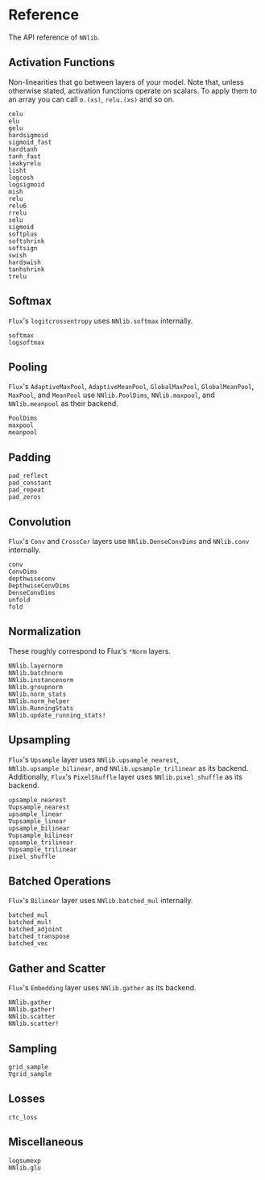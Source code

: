# Reference

The API reference of `NNlib`.

## Activation Functions

Non-linearities that go between layers of your model. Note that, unless otherwise stated, activation functions operate on scalars. To apply them to an array you can call `σ.(xs)`, `relu.(xs)` and so on.

```@docs
celu
elu
gelu
hardsigmoid
sigmoid_fast
hardtanh
tanh_fast
leakyrelu
lisht
logcosh
logsigmoid
mish
relu
relu6
rrelu
selu
sigmoid
softplus
softshrink
softsign
swish
hardswish
tanhshrink
trelu
```

## Softmax

`Flux`'s `logitcrossentropy` uses `NNlib.softmax` internally.

```@docs
softmax
logsoftmax
```

## Pooling

`Flux`'s `AdaptiveMaxPool`, `AdaptiveMeanPool`, `GlobalMaxPool`, `GlobalMeanPool`, `MaxPool`, and `MeanPool` use `NNlib.PoolDims`, `NNlib.maxpool`, and `NNlib.meanpool` as their backend.

```@docs
PoolDims
maxpool
meanpool
```

## Padding

```@docs
pad_reflect
pad_constant
pad_repeat
pad_zeros
```

## Convolution

`Flux`'s `Conv` and `CrossCor` layers use `NNlib.DenseConvDims` and `NNlib.conv` internally.

```@docs
conv
ConvDims
depthwiseconv
DepthwiseConvDims
DenseConvDims
unfold
fold
```

## Normalization

These roughly correspond to Flux's `*Norm` layers.
<!-- `Flux`'s `*Norm` layers use `NNlib.*norm` and helper functionality such as `NNlib.RunningStats` internally. -->

```@docs
NNlib.layernorm
NNlib.batchnorm
NNlib.instancenorm
NNlib.groupnorm
NNlib.norm_stats
NNlib.norm_helper
NNlib.RunningStats
NNlib.update_running_stats!
```

## Upsampling

`Flux`'s `Upsample` layer uses `NNlib.upsample_nearest`, `NNlib.upsample_bilinear`, and `NNlib.upsample_trilinear` as its backend. Additionally, `Flux`'s `PixelShuffle` layer uses `NNlib.pixel_shuffle` as its backend.

```@docs
upsample_nearest
∇upsample_nearest
upsample_linear
∇upsample_linear
upsample_bilinear
∇upsample_bilinear
upsample_trilinear
∇upsample_trilinear
pixel_shuffle
```

## Batched Operations

`Flux`'s `Bilinear` layer uses `NNlib.batched_mul` internally.

```@docs
batched_mul
batched_mul!
batched_adjoint
batched_transpose
batched_vec
```

## Gather and Scatter

`Flux`'s `Embedding` layer uses `NNlib.gather` as its backend.

```@docs
NNlib.gather
NNlib.gather!
NNlib.scatter
NNlib.scatter!
```

## Sampling

```@docs
grid_sample
∇grid_sample
```

## Losses

```@docs
ctc_loss
```

## Miscellaneous

```@docs
logsumexp
NNlib.glu
```
